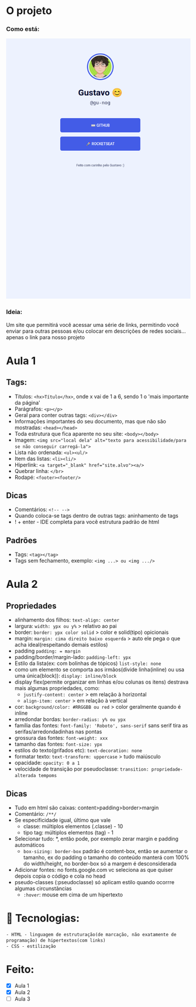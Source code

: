 # O projeto
### Como está:
![foto após aula 2](exemplo.png)
### Ideia:
Um site que permitirá você acessar uma série de links, permitindo você enviar para outras pessoas e/ou colocar em descrições de redes sociais... apenas o link para nosso projeto
# Aula 1
## Tags:
- Títulos: ```<hx>Título</hx>```, onde x vai de 1 a 6, sendo 1 o 'mais importante da página'
- Parágrafos: ```<p></p>```
- Geral para conter outras tags: ```<div></div>```
- Informações importantes do seu documento, mas que não são mostradas: ```<head></head>```
- Toda estrutura que fica aparente no seu site: ```<body></body>```
- Imagem: ```<img src="local dela" alt="texto para acessibilidade/para se não conseguir carregá-la">```
- Lista não ordenada: ```<ul><ul/>```
- Item das listas: ```<li><li/>```
- Hiperlink: ```<a target="_blank" href="site.alvo"><a/>```
- Quebrar linha: ```</br>```
- Rodapé: ```<footer><footer/>```
## Dicas
- Comentários: ```<!-- -->```
- Quando coloca-se tags dentro de outras tags: aninhamento de tags
- ! + enter - IDE completa para você estrutura padrão de html
## Padrões
- Tags: ```<tag></tag>```
- Tags sem fechamento, exemplo: ```<img ...> ou <img .../>```
# Aula 2
## Propriedades
- alinhamento dos filhos: ```text-align: center```
- largura: ```width: ypx ou y%``` > relativo ao pai
- border: ```border: ypx color solid``` > color e solid(tipo) opicionais
- margin: ```margin: cima direito baixo esquerda``` > auto ele pega o que acha ideal(respeitando demais estilos)
- padding ```padding: = margin```
- padding/border/margin-lado: ```padding-left: ypx```
- Estilo da lista(ex: com bolinhas de tópicos) ```list-style: none```
- como um elemento se comporta aos irmãos(divide linha(inline) ou usa uma única(block)): ```display: inline/block```
- display flex(permite organizar em linhas e/ou colunas os itens) destrava mais algumas propriedades, como:
    - ```justify-content: center``` > em relação à horizontal
    - ```align-item: center``` > em relação à vertical
- cor: ```background/color: #RRGGBB ou red``` > color geralmente quando é inline
- arredondar bordas: ```border-radius: y% ou ypx```
- família das fontes: ```font-family: 'Roboto', sans-serif``` sans serif tira as serifas/arredondadinhas nas pontas
- grossura das fontes: ```font-weight: xxx```
- tamanho das fontes: ```font-size: ypx```
- estilos do texto(grifados etc): ```text-decoration: none```
- formatar texto: ```text-transform: uppercase``` > tudo maiúsculo
- opacidade: ```opacity: 0 a 1```
- velocidade de transição por pseudoclasse: ```transition: propriedade-alterada tempoms```
## Dicas
- Tudo em html são caixas: content>padding>border>margin
- Comentário: ```/**/```
- Se especificidade igual, último que vale
  - classe: múltiplos elementos (.classe) - 10
  - tipo tag: múltiplos elementos (tag) - 1
- Selecionar tudo: *, então pode, por exemplo zerar margin e padding automáticos
  - ```box-sizing: border-box``` padrão é content-box, então se aumentar o tamanho, ex do padding o tamanho do conteúdo manterá com 100% do width/height, no border-box só a margem é desconsiderada
- Adicionar fontes: no fonts.google.com vc seleciona as que quiser depois copia o código e cola no head
- pseudo-classes (:pseudoclasse) só aplicam estilo quando ocorrre algumas circunstãncias
  - ```:hover```: mouse em cima de um hipertexto
# 🔨 Tecnologias:
    - HTML - linguagem de estruturação(de marcação, não exatamente de programação) de hipertextos(com links)
    - CSS - estilização

# Feito:
- [x] Aula 1
- [x] Aula 2
- [ ] Aula 3